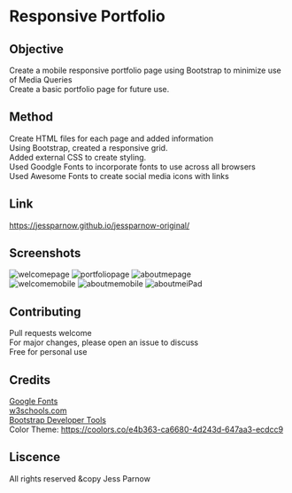 # Responsive Portfolio

## Objective
Create a mobile responsive portfolio page using Bootstrap to minimize use of Media Queries<br>
Create a basic portfolio page for future use.<br>


## Method
Create HTML files for each page and added information<br>
Using Bootstrap, created a responsive grid.<br>
Added external CSS to create styling.<br>
Used Goodgle Fonts to incorporate fonts to use across all browsers<br>
Used Awesome Fonts to create social media icons with links<br>

## Link
https://jessparnow.github.io/jessparnow-original/

## Screenshots
![welcomepage](https://user-images.githubusercontent.com/71057611/99921579-e2932780-2cf0-11eb-863b-8f8cfa8c8d2a.png)
![portfoliopage](https://user-images.githubusercontent.com/71057611/99921581-e58e1800-2cf0-11eb-8a43-b88de5549229.png)
![aboutmepage](https://user-images.githubusercontent.com/71057611/99921583-e9219f00-2cf0-11eb-9999-6b52fdca5f1b.png)<br>
![welcomemobile](https://user-images.githubusercontent.com/71057611/99921587-ec1c8f80-2cf0-11eb-93e7-7775b73049aa.png)
![aboutmemobile](https://user-images.githubusercontent.com/71057611/99921589-ede65300-2cf0-11eb-9d7a-a34e473c7e3d.png)
![aboutmeiPad](https://user-images.githubusercontent.com/71057611/99921591-efb01680-2cf0-11eb-85df-33885d7e9bb0.png)


## Contributing
Pull requests welcome<br>
For major changes, please open an issue to discuss<br>
Free for personal use

## Credits
[Google Fonts](https://fonts.google.com/)<br>
[w3schools.com](https://www.w3schools.com/)<br>
[Bootstrap Developer Tools](https://getbootstrap.com/docs/4.3/getting-started/introduction/)<br>
Color Theme: https://coolors.co/e4b363-ca6680-4d243d-647aa3-ecdcc9

## Liscence

All rights reserved
&copy Jess Parnow


